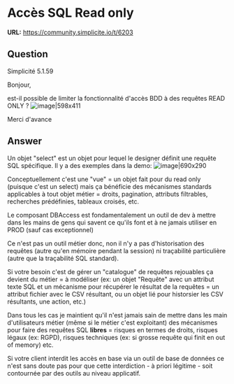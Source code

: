 # Accès SQL Read only

**URL:** https://community.simplicite.io/t/6203

## Question
Simplicité 5.1.59

Bonjour,

est-il possible de limiter la fonctionnalité d'accès BDD à des requêtes READ ONLY ?
![image|598x411](upload://tc5gVEMyoNvkzxHvT4qdkRQFg8q.png)

Merci d'avance

## Answer
Un objet "select" est un objet pour lequel le designer définit une requête SQL spécifique. Il y a des exemples dans la demo:
![image|690x290](upload://28tg45ACBtfzjxwHuA2Rcw3C9pe.png)

Conceptuellement c'est une "vue" = un objet fait pour du read only (puisque c'est un select) mais ça bénéficie des mécanismes standards applicables à tout objet métier = droits, pagination, attributs filtrables, recherches prédéfinies, tableaux croisés, etc.

Le composant DBAccess est fondamentalement un outil de dev à mettre dans les mains de gens qui savent ce qu'ils font et à ne jamais utiliser en PROD (sauf cas exceptionnel)

Ce n'est pas un outil métier donc, non il n'y a pas d'historisation des requêtes (autre qu'en mémoire pendant la session)  ni traçabilité particulière (autre que la traçabilité SQL standard).

Si votre besoin c'est de gérer un "catalogue" de requêtes rejouables ça devient du métier = à modéliser (ex: un objet "Requête" avec un attribut texte SQL et un mécanisme pour récupérer le résultat de la requêtes = un attribut fichier avec le CSV résultant, ou un objet lié pour historsier les CSV résultants, une action, etc.)

Dans tous les cas je maintient qu'il n'est jamais  sain de mettre dans les main d'utilisateurs métier (même si le métier c'est exploitant) des mécanismes pour faire des requêtes SQL **libres** = risques en termes de droits, risques légaux (ex: RGPD), risques techniques (ex: si grosse requête qui finit en out of memory) etc.

Si votre client interdit les accès en base via un outil de base de données ce n'est sans doute pas pour que cette interdiction - à priori légitime - soit contournée par des outils au niveau applicatif.
